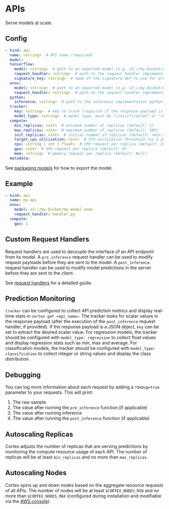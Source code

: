 # APIs

Serve models at scale.

## Config

```yaml
- kind: api
  name: <string>  # API name (required)
  model: 
  tensorflow:
    model: <string>  # path to an exported model (e.g. s3://my-bucket/exported_model)
    request_handler: <string>  # path to the request handler implementation file, relative to the cortex root
    signature_key: <string>  # name of the signature def to use for prediction (required if your model has more than one signature def)
  onnx:
    model: <string>  # path to an exported model (e.g. s3://my-bucket/exported_model)
    request_handler: <string>  # path to the request handler implementation file, relative to the cortex root
  python:
    inference: <string>  # path to the inference implementation python file, relative to the cortex root
  tracker:
    key: <string>  # key to track (required if the response payload is a JSON object)
    model_type: <string>  # model type, must be "classification" or "regression"
  compute:
    min_replicas: <int>  # minimum number of replicas (default: 1)
    max_replicas: <int>  # maximum number of replicas (default: 100)
    init_replicas: <int>  # initial number of replicas (default: <min_replicas>)
    target_cpu_utilization: <int>  # CPU utilization threshold (as a percentage) to trigger scaling (default: 80)
    cpu: <string | int | float>  # CPU request per replica (default: 200m)
    gpu: <int>  # GPU request per replica (default: 0)
    mem: <string>  # memory request per replica (default: Null)
  metadata:
```

See [packaging models](packaging-models.md) for how to export the model.

## Example

```yaml
- kind: api
  name: my-api
  onnx:
    model: s3://my-bucket/my-model.onnx
    request_handler: handler.py
  compute:
    gpu: 1
```

## Custom Request Handlers

Request handlers are used to decouple the interface of an API endpoint from its model. A `pre_inference` request handler can be used to modify request payloads before they are sent to the model. A `post_inference` request handler can be used to modify model predictions in the server before they are sent to the client.

See [request handlers](request-handlers.md) for a detailed guide.

## Prediction Monitoring

`tracker` can be configured to collect API prediction metrics and display real-time stats in `cortex get <api_name>`. The tracker looks for scalar values in the response payload (after the execution of the `post_inference` request handler, if provided). If the response payload is a JSON object, `key` can be set to extract the desired scalar value. For regression models, the tracker should be configured with `model_type: regression` to collect float values and display regression stats such as min, max and average. For classification models, the tracker should be configured with `model_type: classification` to collect integer or string values and display the class distribution.

## Debugging

You can log more information about each request by adding a `?debug=true` parameter to your requests. This will print:

1. The raw sample
2. The value after running the `pre_inference` function (if applicable)
3. The value after running inference
4. The value after running the `post_inference` function (if applicable)

## Autoscaling Replicas

Cortex adjusts the number of replicas that are serving predictions by monitoring the compute resource usage of each API. The number of replicas will be at least `min_replicas` and no more than `max_replicas`.

## Autoscaling Nodes

Cortex spins up and down nodes based on the aggregate resource requests of all APIs. The number of nodes will be at least `$CORTEX_NODES_MIN` and no more than `$CORTEX_NODES_MAX` (configured during installation and modifiable via the [AWS console](https://docs.aws.amazon.com/autoscaling/ec2/userguide/as-manual-scaling.html)).
